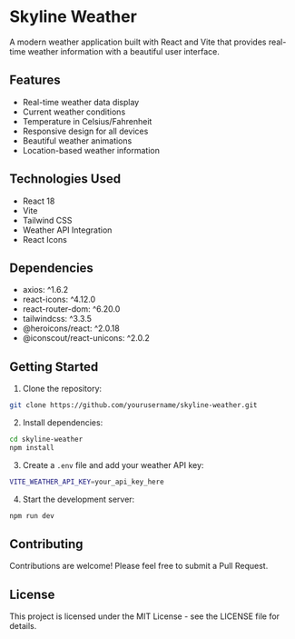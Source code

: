# Skyline Weather

A modern weather application built with React and Vite that provides real-time weather information with a beautiful user interface.

## Features

- Real-time weather data display
- Current weather conditions
- Temperature in Celsius/Fahrenheit
- Responsive design for all devices
- Beautiful weather animations
- Location-based weather information

## Technologies Used

- React 18
- Vite
- Tailwind CSS
- Weather API Integration
- React Icons

## Dependencies

- axios: ^1.6.2
- react-icons: ^4.12.0
- react-router-dom: ^6.20.0
- tailwindcss: ^3.3.5
- @heroicons/react: ^2.0.18
- @iconscout/react-unicons: ^2.0.2

## Getting Started

1. Clone the repository:

```bash
git clone https://github.com/yourusername/skyline-weather.git
```

2. Install dependencies:

```bash
cd skyline-weather
npm install
```

3. Create a `.env` file and add your weather API key:

```bash
VITE_WEATHER_API_KEY=your_api_key_here
```

4. Start the development server:

```bash
npm run dev
```

## Contributing

Contributions are welcome! Please feel free to submit a Pull Request.

## License

This project is licensed under the MIT License - see the LICENSE file for details.
